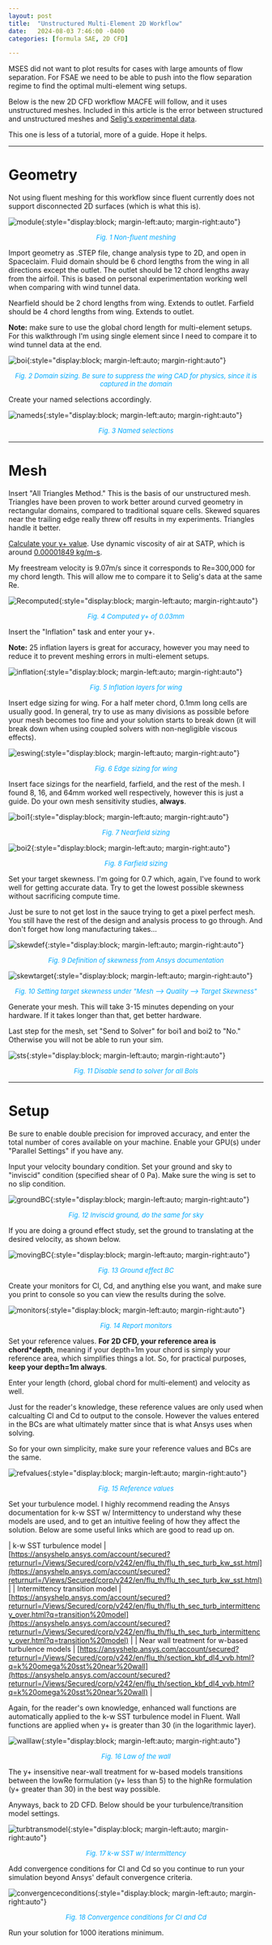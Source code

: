 ```yaml
---
layout: post
title:  "Unstructured Multi-Element 2D Workflow"
date:   2024-08-03 7:46:00 -0400
categories: [formula SAE, 2D CFD]

---
```

MSES did not want to plot results for cases with large amounts of flow separation. For FSAE we need to be able to push into the flow separation regime to find the optimal multi-element wing setups.

Below is the new 2D CFD workflow MACFE will follow, and it uses unstructured meshes. Included in this article is the error between structured and unstructured meshes and [Selig's experimental data](https://m-selig.ae.illinois.edu/pd.html).

This one is less of a tutorial, more of a guide. Hope it helps.

---
# Geometry
Not using fluent meshing for this workflow since fluent currently does not support disconnected 2D surfaces (which is what this is).

![module](/assets/images/module.jpg){:style="display:block; margin-left:auto; margin-right:auto"}
<p align = "center"><font size = "2" color="#00aaff"><i>Fig. 1 Non-fluent meshing</i></font></p>

Import geometry as .STEP file, change analysis type to 2D, and open in Spaceclaim. Fluid domain should be 6 chord lengths from the wing in all directions except the outlet. The outlet should be 12 chord lengths away from the airfoil. This is based on personal experimentation working well when comparing with wind tunnel data.

Nearfield should be 2 chord lengths from wing. Extends to outlet. Farfield should be 4 chord lengths from wing. Extends to outlet.

**Note:** make sure to use the global chord length for multi-element setups. For this walkthrough I'm using single element since I need to compare it to wind tunnel data at the end.

![boi](/assets/images/boi.jpg){:style="display:block; margin-left:auto; margin-right:auto"}
<p align = "center"><font size = "2" color="#00aaff"><i>Fig. 2 Domain sizing. Be sure to suppress the wing CAD for physics, since it is captured in the domain</i></font></p>

Create your named selections accordingly.

![nameds](/assets/images/nameds.jpg){:style="display:block; margin-left:auto; margin-right:auto"}
<p align = "center"><font size = "2" color="#00aaff"><i>Fig. 3 Named selections</i></font></p>

---
# Mesh
Insert "All Triangles Method." This is the basis of our unstructured mesh. Triangles have been proven to work better around curved geometry in rectangular domains, compared to traditional square cells. Skewed squares near the trailing edge really threw off results in my experiments. Triangles handle it better.

[Calculate your y+ value](https://www.cadence.com/en_US/home/tools/system-analysis/computational-fluid-dynamics/y-plus.html). Use dynamic viscosity of air at SATP, which is around [0.00001849 kg/m-s](https://www.engineersedge.com/physics/viscosity_of_air_dynamic_and_kinematic_14483.htm#:~:text=At%2025%20%C2%B0C%2C%20the,the%20kinematic%20viscosity%2015.7%20cSt.).

My freestream velocity is 9.07m/s since it corresponds to Re=300,000 for my chord length. This will allow me to compare it to Selig's data at the same Re.

![Recomputed](/assets/images/Recomputed.jpg){:style="display:block; margin-left:auto; margin-right:auto"}
<p align = "center"><font size = "2" color="#00aaff"><i>Fig. 4 Computed y+ of 0.03mm</i></font></p>

Insert the "Inflation" task and enter your y+.

**Note:** 25 inflation layers is great for accuracy, however you may need to reduce it to prevent meshing errors in multi-element setups.

![inflation](/assets/images/inflation.jpg){:style="display:block; margin-left:auto; margin-right:auto"}
<p align = "center"><font size = "2" color="#00aaff"><i>Fig. 5 Inflation layers for wing</i></font></p>

Insert edge sizing for wing. For a half meter chord, 0.1mm long cells are usually good. In general, try to use as many divisions as possible before your mesh becomes too fine and your solution starts to break down (it will break down when using coupled solvers with non-negligible viscous effects).

![eswing](/assets/images/eswing.jpg){:style="display:block; margin-left:auto; margin-right:auto"}
<p align = "center"><font size = "2" color="#00aaff"><i>Fig. 6 Edge sizing for wing</i></font></p>

Insert face sizings for the nearfield, farfield, and the rest of the mesh. I found 8, 16, and 64mm worked well respectively, however this is just a guide. Do your own mesh sensitivity studies, **always**.

![boi1](/assets/images/boi1.jpg){:style="display:block; margin-left:auto; margin-right:auto"}
<p align = "center"><font size = "2" color="#00aaff"><i>Fig. 7 Nearfield sizing</i></font></p>

![boi2](/assets/images/boi2.jpg){:style="display:block; margin-left:auto; margin-right:auto"}
<p align = "center"><font size = "2" color="#00aaff"><i>Fig. 8 Farfield sizing</i></font></p>

Set your target skewness. I'm going for 0.7 which, again, I've found to work well for getting accurate data. Try to get the lowest possible skewness without sacrificing compute time.

Just be sure to not get lost in the sauce trying to get a pixel perfect mesh. You still have the rest of the design and analysis process to go through. And don't forget how long manufacturing takes...

![skewdef](/assets/images/skewdef.jpg){:style="display:block; margin-left:auto; margin-right:auto"}
<p align = "center"><font size = "2" color="#00aaff"><i>Fig. 9 Definition of skewness from Ansys documentation</i></font></p>

![skewtarget](/assets/images/skewtarget.jpg){:style="display:block; margin-left:auto; margin-right:auto"}
<p align = "center"><font size = "2" color="#00aaff"><i>Fig. 10 Setting target skewness under "Mesh --> Quality --> Target Skewness"</i></font></p>

Generate your mesh. This will take 3-15 minutes depending on your hardware. If it takes longer than that, get better hardware.

Last step for the mesh, set "Send to Solver" for boi1 and boi2 to "No." Otherwise you will not be able to run your sim.

![sts](/assets/images/sts.jpg){:style="display:block; margin-left:auto; margin-right:auto"}
<p align = "center"><font size = "2" color="#00aaff"><i>Fig. 11 Disable send to solver for all BoIs</i></font></p>

---
# Setup
Be sure to enable double precision for improved accuracy, and enter the total number of cores available on your machine. Enable your GPU(s) under "Parallel Settings" if you have any.

Input your velocity boundary condition. Set your ground and sky to "inviscid" condition (specified shear of 0 Pa). Make sure the wing is set to no slip condition.

![groundBC](/assets/images/groundBC.jpg){:style="display:block; margin-left:auto; margin-right:auto"}
<p align = "center"><font size = "2" color="#00aaff"><i>Fig. 12 Inviscid ground, do the same for sky</i></font></p>

If you are doing a ground effect study, set the ground to translating at the desired velocity, as shown below.

![movingBC](/assets/images/movingBC.jpg){:style="display:block; margin-left:auto; margin-right:auto"}
<p align = "center"><font size = "2" color="#00aaff"><i>Fig. 13 Ground effect BC</i></font></p>

Create your monitors for Cl, Cd, and anything else you want, and make sure you print to console so you can view the results during the solve.

![monitors](/assets/images/monitors.jpg){:style="display:block; margin-left:auto; margin-right:auto"}
<p align = "center"><font size = "2" color="#00aaff"><i>Fig. 14 Report monitors</i></font></p>

Set your reference values. **For 2D CFD, your reference area is chord*depth**, meaning if your depth=1m your chord is simply your reference area, which simplifies things a lot. So, for practical purposes, **keep your depth=1m always**.

Enter your length (chord, global chord for multi-element) and velocity as well.

Just for the reader's knowledge, these reference values are only used when calcualting Cl and Cd to output to the console. However the values entered in the BCs are what ultimately matter since that is what Ansys uses when solving.

So for your own simplicity, make sure your reference values and BCs are the same.

![refvalues](/assets/images/refvalues.jpg){:style="display:block; margin-left:auto; margin-right:auto"}
<p align = "center"><font size = "2" color="#00aaff"><i>Fig. 15 Reference values</i></font></p>

Set your turbulence model. I highly recommend reading the Ansys documentation for k-w SST w/ Intermittency to understand why these models are used, and to get an intuitive feeling of how they affect the solution. Below are some useful links which are good to read up on.

| k-w SST turbulence model | [https://ansyshelp.ansys.com/account/secured?returnurl=/Views/Secured/corp/v242/en/flu_th/flu_th_sec_turb_kw_sst.html](https://ansyshelp.ansys.com/account/secured?returnurl=/Views/Secured/corp/v242/en/flu_th/flu_th_sec_turb_kw_sst.html) |
| Intermittency transition model | [https://ansyshelp.ansys.com/account/secured?returnurl=/Views/Secured/corp/v242/en/flu_th/flu_th_sec_turb_intermittency_over.html?q=transition%20model](https://ansyshelp.ansys.com/account/secured?returnurl=/Views/Secured/corp/v242/en/flu_th/flu_th_sec_turb_intermittency_over.html?q=transition%20model) |
| Near wall treatment for w-based turbulence models | [https://ansyshelp.ansys.com/account/secured?returnurl=/Views/Secured/corp/v242/en/flu_th/section_kbf_dl4_vvb.html?q=k%20omega%20sst%20near%20wall](https://ansyshelp.ansys.com/account/secured?returnurl=/Views/Secured/corp/v242/en/flu_th/section_kbf_dl4_vvb.html?q=k%20omega%20sst%20near%20wall) |

Again, for the reader's own knowledge, enhanced wall functions are automatically applied to the k-w SST turbulence model in Fluent. Wall functions are applied when y+ is greater than 30 (in the logarithmic layer).

![walllaw](/assets/images/walllaw.png){:style="display:block; margin-left:auto; margin-right:auto"}
<p align = "center"><font size = "2" color="#00aaff"><i>Fig. 16 Law of the wall</i></font></p>

The y+ insensitive near-wall treatment for w-based models transitions between the lowRe formulation (y+ less than 5) to the highRe formulation (y+ greater than 30) in the best way possible.

Anyways, back to 2D CFD. Below should be your turbulence/transition model settings.

![turbtransmodel](/assets/images/turbtransmodel.jpg){:style="display:block; margin-left:auto; margin-right:auto"}
<p align = "center"><font size = "2" color="#00aaff"><i>Fig. 17 k-w SST w/ Intermittency</i></font></p>

Add convergence conditions for Cl and Cd so you continue to run your simulation beyond Ansys' default convergence criteria.

![convergenceconditions](/assets/images/convergenceconditions.jpg){:style="display:block; margin-left:auto; margin-right:auto"}
<p align = "center"><font size = "2" color="#00aaff"><i>Fig. 18 Convergence conditions for Cl and Cd</i></font></p>

Run your solution for 1000 iterations minimum.


